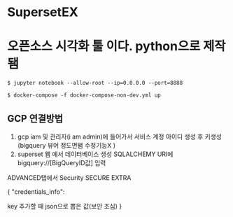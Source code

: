 # SupersetEX


# 오픈소스 시각화 툴 이다. python으로 제작됌


```
$ jupyter notebook --allow-root --ip=0.0.0.0 --port=8888
```

```
$ docker-compose -f docker-compose-non-dev.yml up
```



## GCP 연결방법
1. gcp  iam 및 관리자(i am admin)에 들어가서  서비스 계정  아이디 생성 후 키생성 (bigquery 뷰어 정도면됌 수정기능X )
2.  superset 웹 에서 데이터베이스 생성 SQLALCHEMY URI에 bigquery://[BigQueryID값] 입력



ADVANCED탭에서 Security
SECURE EXTRA

{
"credentials_info": 

key 추가할 때  json으로 뽑은 값(보안 조심) 
}


